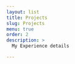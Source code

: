 ```yaml
---
layout: list
title: Projects
slug: Projects
menu: true
order: 2
description: >
  My Experience details

---
```

